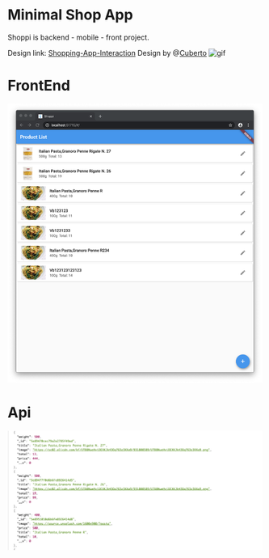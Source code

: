 # Minimal Shop App

Shoppi is backend - mobile - front project.

Design link: [Shopping-App-Interaction](https://dribbble.com/shots/6120171-Groceries-Shopping-App-Interaction)
Design by @[Cuberto](https://dribbble.com/cuberto)
![gif](https://github.com/VB10/shoppii/blob/dev/github/giff.gif?raw=true)

# FrontEnd

![image](https://github.com/VB10/shoppii/blob/dev/github/Screen%20Shot%202020-04-12%20at%2023.32.11.png)

# Api

![image](https://github.com/VB10/shoppii/blob/dev/github/Screen%20Shot%202020-04-12%20at%2023.30.18.png?raw=true)
